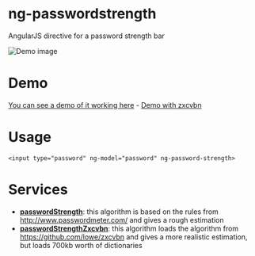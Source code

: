 # ng-passwordstrength

AngularJS directive for a password strength bar

![Demo image](https://raw.github.com/queicherius/ng-passwordstrength/master/demo.png)

# Demo

[You can see a demo of it working here](https://rawgithub.com/queicherius/ng-passwordstrength/master/demo.html) - [Demo with zxcvbn](https://rawgithub.com/queicherius/ng-passwordstrength/master/demo-zxcvbn.html)

# Usage

```
<input type="password" ng-model="password" ng-password-strength>
```

# Services

- [**passwordStrength**](/scripts/services/passwordStrength.js): this algorithm is based on the rules from http://www.passwordmeter.com/ and gives a rough estimation
- [**passwordStrengthZxcvbn**](/scripts/services/passwordStrengthZxcvbn.js): this algorithm loads the algorithm from https://github.com/lowe/zxcvbn and gives a more realistic estimation, but loads 700kb worth of dictionaries
